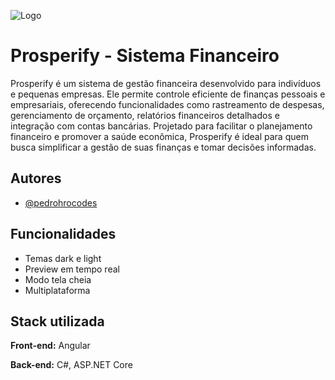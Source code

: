 
![Logo](https://i.imgur.com/wkJCY5d.png)


# Prosperify - Sistema Financeiro

Prosperify é um sistema de gestão financeira desenvolvido para indivíduos e pequenas empresas. Ele permite controle eficiente de finanças pessoais e empresariais, oferecendo funcionalidades como rastreamento de despesas, gerenciamento de orçamento, relatórios financeiros detalhados e integração com contas bancárias. Projetado para facilitar o planejamento financeiro e promover a saúde econômica, Prosperify é ideal para quem busca simplificar a gestão de suas finanças e tomar decisões informadas.


## Autores

- [@pedrohrocodes](https://www.github.com/pedrohrocodes)


## Funcionalidades

- Temas dark e light
- Preview em tempo real
- Modo tela cheia
- Multiplataforma


## Stack utilizada

**Front-end:** Angular

**Back-end:** C#, ASP.NET Core

